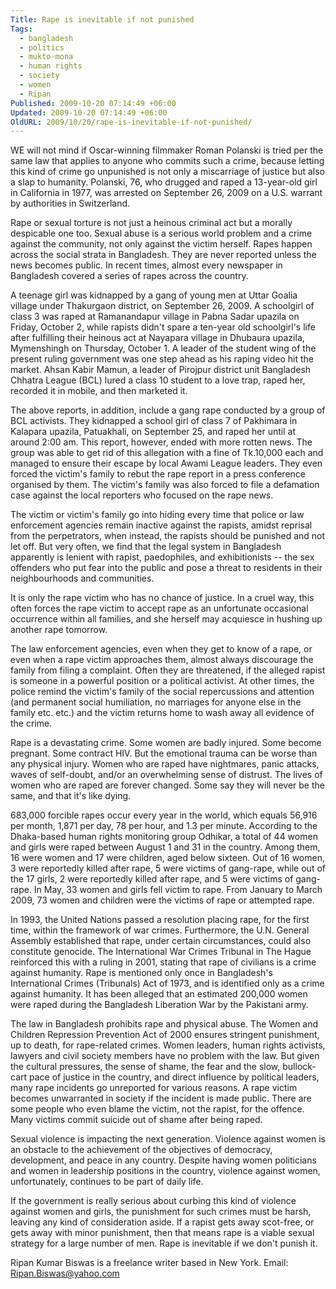```yaml
---
Title: Rape is inevitable if not punished
Tags:
  - bangladesh
  - politics
  - mukto-mona
  - human rights
  - society
  - women
  - Ripan
Published: 2009-10-20 07:14:49 +06:00
Updated: 2009-10-20 07:14:49 +06:00
OldURL: 2009/10/20/rape-is-inevitable-if-not-punished/
---
```


WE will not mind if Oscar-winning filmmaker Roman Polanski is tried per the same law that applies to anyone who commits such a crime, because letting this kind of crime go unpunished is not only a miscarriage of justice but also a slap to humanity. Polanski, 76, who drugged and raped a 13-year-old girl in California in 1977, was arrested on September 26, 2009 on a U.S. warrant by authorities in Switzerland.

Rape or sexual torture is not just a heinous criminal act but a morally despicable one too. Sexual abuse is a serious world problem and a crime against the community, not only against the victim herself. Rapes happen across the social strata in Bangladesh. They are never reported unless the news becomes public. In recent times, almost every newspaper in Bangladesh covered a series of rapes across the country.

A teenage girl was kidnapped by a gang of young men at Uttar Goalia village under Thakurgaon district, on September 26, 2009. A schoolgirl of class 3 was raped at Ramanandapur village in Pabna Sadar upazila on Friday, October 2, while rapists didn't spare a ten-year old schoolgirl's life after fulfilling their heinous act at Nayapara village in Dhubaura upazila, Mymenshingh on Thursday, October 1. A leader of the student wing of the present ruling government was one step ahead as his raping video hit the market. Ahsan Kabir Mamun, a leader of Pirojpur district unit Bangladesh Chhatra League (BCL) lured a class 10 student to a love trap, raped her, recorded it in mobile, and then marketed it.

The above reports, in addition, include a gang rape conducted by a group of BCL activists. They kidnapped a school girl of class 7 of Pakhimara in Kalapara upazila, Patuakhali, on September 25, and raped her until at around 2:00 am. This report, however, ended with more rotten news. The group was able to get rid of this allegation with a fine of Tk.10,000 each and managed to ensure their escape by local Awami League leaders. They even forced the victim's family to rebut the rape report in a press conference organised by them. The victim's family was also forced to file a defamation case against the local reporters who focused on the rape news.

The victim or victim's family go into hiding every time that police or law enforcement agencies remain inactive against the rapists, amidst reprisal from the perpetrators, when instead, the rapists should be punished and not let off. But very often, we find that the legal system in Bangladesh apparently is lenient with rapist, paedophiles, and exhibitionists -- the sex offenders who put fear into the public and pose a threat to residents in their neighbourhoods and communities. 

It is only the rape victim who has no chance of justice. In a cruel way, this often forces the rape victim to accept rape as an unfortunate occasional occurrence within all families, and she herself may acquiesce in hushing up another rape tomorrow.

The law enforcement agencies, even when they get to know of a rape, or even when a rape victim approaches them, almost always discourage the family from filing a complaint. Often they are threatened, if the alleged rapist is someone in a powerful position or a political activist. At other times, the police remind the victim's family of the social repercussions and attention (and permanent social humiliation, no marriages for anyone else in the family etc. etc.) and the victim returns home to wash away all evidence of the crime. 

Rape is a devastating crime. Some women are badly injured. Some become pregnant. Some contract HIV. But the emotional trauma can be worse than any physical injury. Women who are raped have nightmares, panic attacks, waves of self-doubt, and/or an overwhelming sense of distrust. The lives of women who are raped are forever changed. Some say they will never be the same, and that it's like dying.

683,000 forcible rapes occur every year in the world, which equals 56,916 per month, 1,871 per day, 78 per hour, and 1.3 per minute. According to the Dhaka-based human rights monitoring group Odhikar, a total of 44 women and girls were raped between August 1 and 31 in the country. Among them, 16 were women and 17 were children, aged below sixteen. Out of 16 women, 3 were reportedly killed after rape, 5 were victims of gang-rape, while out of the 17 girls, 2 were reportedly killed after rape, and 5 were victims of gang-rape. In May, 33 women and girls fell victim to rape. From January to March 2009, 73 women and children were the victims of rape or attempted rape.

In 1993, the United Nations passed a resolution placing rape, for the first time, within the framework of war crimes. Furthermore, the U.N. General Assembly established that rape, under certain circumstances, could also constitute genocide. The International War Crimes Tribunal in The Hague reinforced this with a ruling in 2001, stating that rape of civilians is a crime against humanity. Rape is mentioned only once in Bangladesh's International Crimes (Tribunals) Act of 1973, and is identified only as a crime against humanity. It has been alleged that an estimated 200,000 women were raped during the Bangladesh Liberation War by the Pakistani army.

The law in Bangladesh prohibits rape and physical abuse. The Women and Children Repression Prevention Act of 2000 ensures stringent punishment, up to death, for rape-related crimes. Women leaders, human rights activists, lawyers and civil society members have no problem with the law. But given the cultural pressures, the sense of shame, the fear and the slow, bullock-cart pace of justice in the country, and direct influence by political leaders, many rape incidents go unreported for various reasons. A rape victim becomes unwarranted in society if the incident is made public. There are some people who even blame the victim, not the rapist, for the offence. Many victims commit suicide out of shame after being raped.

Sexual violence is impacting the next generation. Violence against women is an obstacle to the achievement of the objectives of democracy, development, and peace in any country. Despite having women politicians and women in leadership positions in the country, violence against women, unfortunately, continues to be part of daily life.

If the government is really serious about curbing this kind of violence against women and girls, the punishment for such crimes must be harsh, leaving any kind of consideration aside. If a rapist gets away scot-free, or gets away with minor punishment, then that means rape is a viable sexual strategy for a large number of men. Rape is inevitable if we don't punish it.

Ripan Kumar Biswas is a freelance writer based in New York.
Email: Ripan.Biswas@yahoo.com

